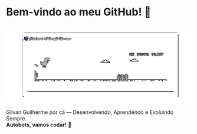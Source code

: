 # Bem-vindo ao meu GitHub! 🦖

![Fanhossauro Dando O gás](Dark_Fanhossauro.gif)

Gilvan Guilherme por cá — Desenvolvendo, Aprendendo e Evoluindo Sempre.  
**Autobots, vamos codar!** 🚀

